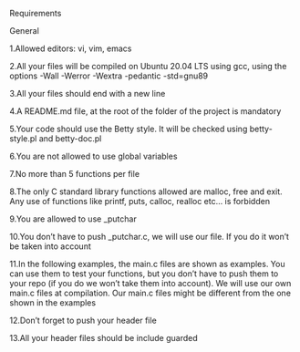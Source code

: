 Requirements

General

1.Allowed editors: vi, vim, emacs

2.All your files will be compiled on Ubuntu 20.04 LTS using gcc, using the options -Wall -Werror -Wextra -pedantic -std=gnu89

3.All your files should end with a new line

4.A README.md file, at the root of the folder of the project is mandatory

5.Your code should use the Betty style. It will be checked using betty-style.pl and betty-doc.pl

6.You are not allowed to use global variables

7.No more than 5 functions per file

8.The only C standard library functions allowed are malloc, free and exit. Any use of functions like printf, puts, calloc, realloc etc… is forbidden

9.You are allowed to use _putchar

10.You don’t have to push _putchar.c, we will use our file. If you do it won’t be taken into account

11.In the following examples, the main.c files are shown as examples. You can use them to test your functions, but you don’t have to push them to your repo (if you do we won’t take them into account). We will use our own main.c files at compilation. Our main.c files might be different from the one shown in the examples

12.Don’t forget to push your header file

13.All your header files should be include guarded